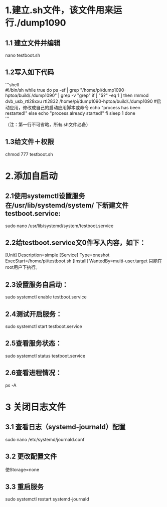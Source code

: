 # 1.建立.sh文件，该文件用来运行./dump1090

## 1.1 建立文件并编辑 
nano testboot.sh

## 1.2写入如下代码
'''shell   
#!/bin/sh
while true
do
ps -ef | grep "/home/pi/dump1090-hptoa/build/./dump1090" | grep -v "grep"
if [ "$?" -eq 1 ]
then
rmmod dvb_usb_rtl28xxu rtl2832
/home/pi/dump1090-hptoa/build/./dump1090
#启动应用，修改成自己的启动应用脚本或命令
echo "process has been restarted!"
else
echo "process already started!"
fi
sleep 1
done  
'''  
（注：第一行不可省略，所有.sh文件必备）

## 1.3给文件＋权限
chmod 777 testboot.sh

# 2.添加自启动
## 2.1使用systemctl设置服务在/usr/lib/systemd/system/ 下新建文件testboot.service:
sudo nano /usr/lib/systemd/system/testboot.service
## 2.2给testboot.service文0件写入内容，如下：
[Unit]
Description=simple
[Service]
Type=oneshot
ExecStart=/home/pi/testboot.sh
[Install]
WantedBy=multi-user.target
只能在root用户下执行。
## 2.3设置服务自启动：
sudo systemctl enable testboot.service
## 2.4测试开启服务：
sudo systemctl start testboot.service
## 2.5查看服务状态：
sudo systemctl status testboot.service
## 2.6查看进程情况：
ps -A

# 3 关闭日志文件
## 3.1 查看日志（systemd-journald）配置
sudo nano /etc/systemd/journald.conf
## 3.2 更改配置文件
使Storage=none
## 3.3 重启服务
sudo systemctl restart systemd-journald
